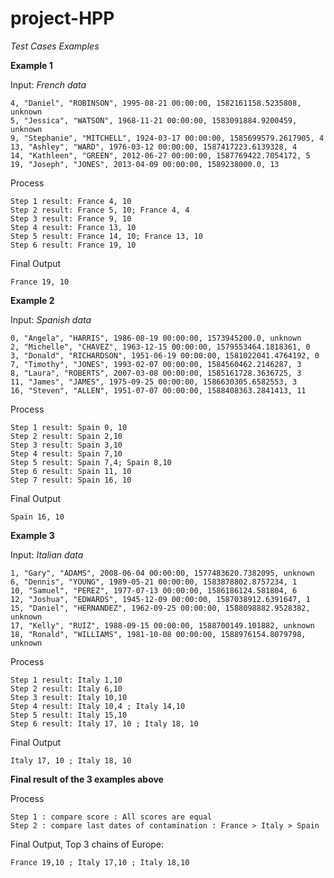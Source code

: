 # project-HPP

_Test Cases Examples_

**Example 1**

Input: *French data*
```
4, "Daniel", "ROBINSON", 1995-08-21 00:00:00, 1582161158.5235808, unknown
5, "Jessica", "WATSON", 1968-11-21 00:00:00, 1583091884.9200459, unknown
9, "Stephanie", "MITCHELL", 1924-03-17 00:00:00, 1585699579.2617905, 4
13, "Ashley", "WARD", 1976-03-12 00:00:00, 1587417223.6139328, 4
14, "Kathleen", "GREEN", 2012-06-27 00:00:00, 1587769422.7054172, 5
19, "Joseph", "JONES", 2013-04-09 00:00:00, 1589238000.0, 13
```
Process
```
Step 1 result: France 4, 10
Step 2 result: France 5, 10; France 4, 4
Step 3 result: France 9, 10
Step 4 result: France 13, 10
Step 5 result: France 14, 10; France 13, 10
Step 6 result: France 19, 10
```
Final Output
```
France 19, 10
```


**Example 2**

Input: *Spanish data*
```
0, "Angela", "HARRIS", 1986-08-19 00:00:00, 1573945200.0, unknown
2, "Michelle", "CHAVEZ", 1963-12-15 00:00:00, 1579553464.1818361, 0
3, "Donald", "RICHARDSON", 1951-06-19 00:00:00, 1581022041.4764192, 0
7, "Timothy", "JONES", 1993-02-07 00:00:00, 1584560462.2146287, 3
8, "Laura", "ROBERTS", 2007-03-08 00:00:00, 1585161728.3636725, 3
11, "James", "JAMES", 1975-09-25 00:00:00, 1586630305.6582553, 3
16, "Steven", "ALLEN", 1951-07-07 00:00:00, 1588408363.2841413, 11

```
Process
```
Step 1 result: Spain 0, 10
Step 2 result: Spain 2,10
Step 3 result: Spain 3,10
Step 4 result: Spain 7,10
Step 5 result: Spain 7,4; Spain 8,10
Step 6 result: Spain 11, 10
Step 7 result: Spain 16, 10
```
Final Output
```
Spain 16, 10
```

**Example 3**

Input: *Italian data*
```
1, "Gary", "ADAMS", 2008-06-04 00:00:00, 1577483620.7382095, unknown
6, "Dennis", "YOUNG", 1989-05-21 00:00:00, 1583878802.8757234, 1
10, "Samuel", "PEREZ", 1977-07-13 00:00:00, 1586186124.581804, 6
12, "Joshua", "EDWARDS", 1945-12-09 00:00:00, 1587038912.6391647, 1
15, "Daniel", "HERNANDEZ", 1962-09-25 00:00:00, 1588098882.9528382, unknown
17, "Kelly", "RUIZ", 1988-09-15 00:00:00, 1588700149.101882, unknown
18, "Ronald", "WILLIAMS", 1981-10-08 00:00:00, 1588976154.8079798, unknown

```
Process
```
Step 1 result: Italy 1,10
Step 2 result: Italy 6,10
Step 3 result: Italy 10,10
Step 4 result: Italy 10,4 ; Italy 14,10
Step 5 result: Italy 15,10
Step 6 result: Italy 17, 10 ; Italy 18, 10
```
Final Output
```
Italy 17, 10 ; Italy 18, 10
```

**Final result of the 3 examples above**

Process

```
Step 1 : compare score : All scores are equal
Step 2 : compare last dates of contamination : France > Italy > Spain
```
Final Output, Top 3 chains of Europe: 
```
France 19,10 ; Italy 17,10 ; Italy 18,10
```
